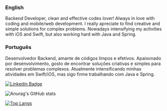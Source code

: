 ### English
Backend Developer, clean and effective codes lover! 
Always in love with coding and mobile/web development. I really apreciate to find creative and simple solutions for complex problems.
Nowadays intensifying my activities with iOS and Swift, but also working hard with Java and Spring.

### Português 
Desenvolvedor Backend, amante de códigos limpos e efetivos. 
Apaixonado por desenvolvimento, gosto de encontrar soluções criativas e simples para resolver problemas complexos. 
Atualmente intensificando minhas atividades em Swift/iOS, mas sigo firme trabalhando com Java e Spring.

[![Linkedin Badge](https://img.shields.io/badge/-LinkedIn-blue?style=flat-square&logo=Linkedin&logoColor=white&link=https://www.linkedin.com/in/arthur-neves-monteiro/)](https://www.linkedin.com/in/arthur-neves-monteiro/)

![Anurag's GitHub stats](https://github-readme-stats.vercel.app/api?username=arthurnvs&show_icons=true&theme=dark)

[![Top Langs](https://github-readme-stats.vercel.app/api/top-langs/?username=arthurnvs&layout=compact)](https://github.com/anuraghazra/github-readme-stats)
